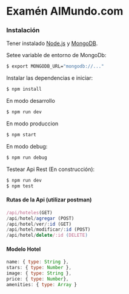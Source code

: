 # Examén AlMundo.com

### Instalación

Tener instalado [Node.js](https://nodejs.org/) y [MongoDB](https://www.mongodb.com/es).

Setee variable de entorno de MongoDb:

```sh
$ export MONGODB_URL="mongodb://..."
```

Instalar las dependencias e iniciar:

```sh
$ npm install
```

En modo desarrollo

```sh
$ npm run dev
```

En modo produccion

```sh
$ npm start
```

En modo debug:

```sh
$ npm run debug
```

Testear Api Rest (En construcción):

```sh
$ npm run dev
$ npm test
```


#### Rutas de la Api (utilizar postman)


```js
/api/hoteles(GET)
/api/hotel/agregar (POST)
/api/hotel/ver/:id (GET)
/api/hotel/modificar/:id (POST)
/api/hotel/delete/:id (DELETE)
```

#### Modelo Hotel

```js
name: { type: String },
stars: { type: Number },
image: { type: String },
price: { type: Number},
amenities: { type: Array }
```